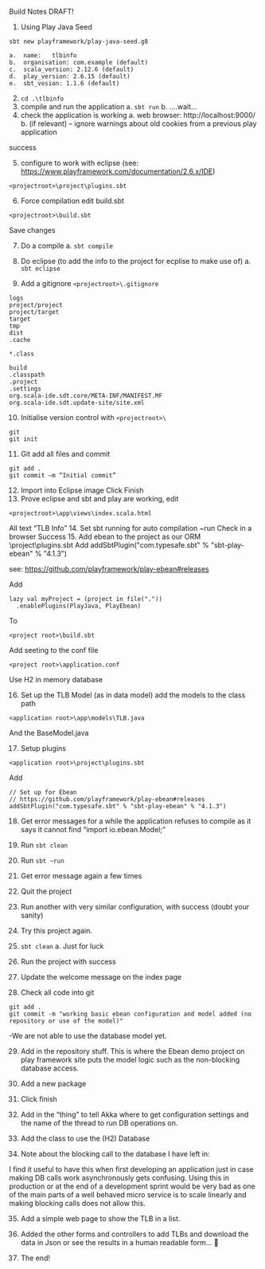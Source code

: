 Build Notes DRAFT!

1.	Using Play Java Seed

```sbt new playframework/play-java-seed.g8```
```
a.	name:	tlbinfo
b.	organisation: com.example (default)
c.	scala_version: 2.12.6 (default)
d.	play_version: 2.6.15 (default)
e.	sbt_vesion: 1.1.6 (default)
```
2.	```cd .\tlbinfo```
3.	compile and run the application
a.	```sbt run```
b.	….wait…
4.	check the application is working
a.	web browser: http://localhost:9000/
b.	(if relevant) – ignore warnings about old cookies from a previous play application

 success

5.	configure to work with eclipse (see: https://www.playframework.com/documentation/2.6.x/IDE)

```<projectroot>\project\plugins.sbt```
 

6.	Force compilation edit build.sbt

```<projectroot>\build.sbt```

Save changes

7.	Do a compile
a.	```sbt compile```
8.	Do eclipse (to add the info to the project for ecplise to make use of)
a.	```sbt eclipse```

 


9.	Add a gitignore
```<projectroot>\.gitignore```
```
logs
project/project
project/target
target
tmp
dist
.cache

*.class

build
.classpath
.project
.settings
org.scala-ide.sdt.core/META-INF/MANIFEST.MF
org.scala-ide.sdt.update-site/site.xml
```
10.	Initialise version control with 
```<projectroot>\```
```
git
git init
```
11.	Git add all files and commit
```
git add .
git commit –m “Initial commit”
```
12.	Import into Eclipse image 
Click Finish
13.	Prove eclipse and sbt and play are working, edit 

```<projectroot>\app\views\index.scala.html```
 
All text “TLB Info”
14.	Set sbt running for auto compilation
~run
Check in a browser
 Success
15.	Add ebean to the project as our ORM
<project root>\project\plugins.sbt
Add
addSbtPlugin("com.typesafe.sbt" % "sbt-play-ebean" % "4.1.3")

see: https://github.com/playframework/play-ebean#releases

Add
```
lazy val myProject = (project in file("."))
  .enablePlugins(PlayJava, PlayEbean)
```
To
```
<project root>\build.sbt
```
Add seeting to the conf file
```
<project root>\application.conf
```
Use H2 in memory database

16.	Set up the TLB Model (as in data model) add the models to the class path
```
<application root>\app\models\TLB.java
```
And the BaseModel.java

17.	Setup plugins
```
<application root>\project\plugins.sbt
```
Add
```
// Set up for Ebean
// https://github.com/playframework/play-ebean#releases
addSbtPlugin("com.typesafe.sbt" % "sbt-play-ebean" % "4.1.3")
```
18.	Get error messages for a while the application refuses to compile as it says it cannot find “import io.ebean.Model;”
19.	Run ```sbt clean```
20.	Run ```sbt ~run```
21.	Get error message again a few times
22.	Quit the project
23.	Run another with very similar configuration, with success (doubt your sanity)
24.	Try this project again.
25.	```sbt clean```
a.	Just for luck
26.	Run the project with success
27.	Update the welcome message on the index page
 
28.	Check all code into git
```
git add .
git commit -m "working basic ebean configuration and model added (no repository or use of the model)"
```
-We are not able to use the database model yet.

29.	Add in the repository stuff. This is where the Ebean demo project on play framework site puts the model logic such as the non-blocking database access.

30.	Add a new package
 

31.	Click finish

32.	Add in the “thing” to tell Akka where to get configuration settings and the name of the thread to run DB operations on.
 
33.	Add the class to use the (H2) Database
34.	Note about the blocking call to the database I have left in:

I find it useful to have this when first developing an application just in case making DB calls work asynchronously gets confusing.
Using this in production or at the end of a development sprint would be very bad as one of the main parts of a well behaved micro service is to scale linearly and making blocking calls does not allow this.

35.	Add a simple web page to show the TLB in a list.

36.	Added the other forms and controllers to add TLBs and download the data in Json or see the results in a human readable form… 
37.	The end!
